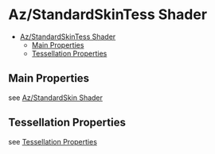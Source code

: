# Az/StandardSkinTess Shader

- [Az/StandardSkinTess Shader](#azstandardskintess-shader)
  - [Main Properties](#main-properties)
  - [Tessellation Properties](#tessellation-properties)


## Main Properties
see [Az/StandardSkin Shader](az_standard_skin_shader.md)

## Tessellation Properties
see [Tessellation Properties](tessellation_properties.md)